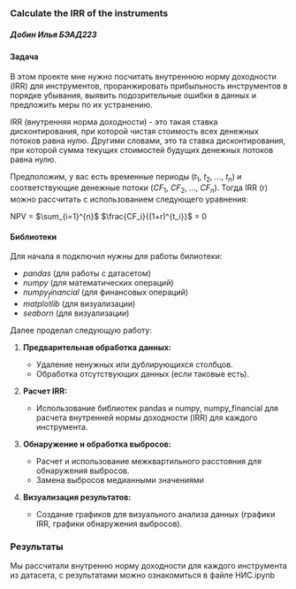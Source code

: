 ### Calculate the IRR of the instruments 
##### Добин Илья БЭАД223

#### Задача
В этом проекте мне нужно посчитать внутреннюю норму доходности (IRR) для инструментов, проранжировать прибыльность инструментов в порядке убывания, выявить подозрительные ошибки в данных и предложить меры по их устранению.

IRR (внутренняя норма доходности) - это такая ставка дисконтирования, при которой чистая стоимость всех денежных потоков равна нулю. Другими словами, это та ставка дисконтирования, при которой сумма текущих стоимостей будущих денежных потоков равна нулю.

Предположим, у вас есть временные периоды ($t_1$, $t_2$, $\ldots$, $t_n$) и соответствующие денежные потоки ($CF_1$, $CF_2$, $\ldots$, $CF_n$). Тогда IRR \(r\) можно рассчитать с использованием следующего уравнения:

NPV = $\sum_{i=1}^{n}$ $\frac{CF_i}{(1+r)^{t_i}}$ = 0


#### Библиотеки
Для начала я подключил нужны для работы билиотеки: 

* $pandas$ (для работы с датасетом)
* $numpy$ (для математических операций)
* $numpy_financial$ (для финансовых операций)
* $matplotlib$ (для визуализации)
* $seaborn$ (для визуализации)

Далее проделал следующую работу:
1. **Предварительная обработка данных:**
   - Удаление ненужных или дублирующихся столбцов.
   - Обработка отсутствующих данных (если таковые есть).

2. **Расчет IRR:**
   - Использование библиотек pandas и numpy, numpy_financial для расчета внутренней нормы доходности (IRR) для каждого инструмента.

3. **Обнаружение и обработка выбросов:**
   - Расчет и использование межквартильного расстояния для обнаружения выбросов.
   - Замена выбросов медианными значениями

4. **Визуализация результатов:**
   - Создание графиков для визуального анализа данных (графики IRR, графики обнаружения выбросов).

### Результаты
Мы рассчитали внутренню норму доходности для каждого инструмента из датасета, с результатами можно ознакомиться в файле НИС.ipynb
